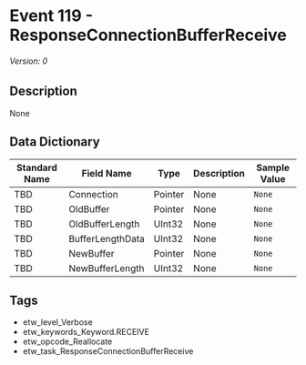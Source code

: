 # Event 119 - ResponseConnectionBufferReceive
###### Version: 0

## Description
None

## Data Dictionary
|Standard Name|Field Name|Type|Description|Sample Value|
|---|---|---|---|---|
|TBD|Connection|Pointer|None|`None`|
|TBD|OldBuffer|Pointer|None|`None`|
|TBD|OldBufferLength|UInt32|None|`None`|
|TBD|BufferLengthData|UInt32|None|`None`|
|TBD|NewBuffer|Pointer|None|`None`|
|TBD|NewBufferLength|UInt32|None|`None`|

## Tags
* etw_level_Verbose
* etw_keywords_Keyword.RECEIVE
* etw_opcode_Reallocate
* etw_task_ResponseConnectionBufferReceive
